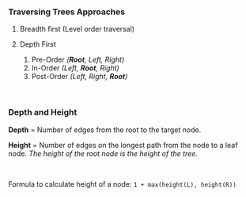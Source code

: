 ### Traversing Trees Approaches

1. Breadth first (Level order traversal)

2. Depth First
   1. Pre-Order _(**Root**, Left, Right)_
   2. In-Order _(Left, **Root**, Right)_ 
   3. Post-Order _(Left, Right, **Root**)_


<br />

### Depth and Height

**Depth** = Number of edges from the root to the target node.

**Height** =  Number of edges on the longest path from the node to a leaf node.
_The height of the root node is the height of the tree._

<br />

Formula to calculate height of a node: `1 + max(height(L), height(R))`